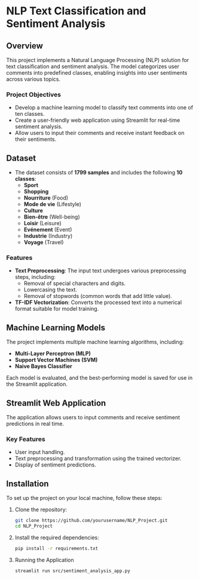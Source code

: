 # NLP Text Classification and Sentiment Analysis

## Overview
This project implements a Natural Language Processing (NLP) solution for text classification and sentiment analysis. The model categorizes user comments into predefined classes, enabling insights into user sentiments across various topics.

### Project Objectives
- Develop a machine learning model to classify text comments into one of ten classes.
- Create a user-friendly web application using Streamlit for real-time sentiment analysis.
- Allow users to input their comments and receive instant feedback on their sentiments.

## Dataset
- The dataset consists of **1799 samples** and includes the following **10 classes**:
  - **Sport**
  - **Shopping**
  - **Nourriture** (Food)
  - **Mode de vie** (Lifestyle)
  - **Culture**
  - **Bien-être** (Well-being)
  - **Loisir** (Leisure)
  - **Evénement** (Event)
  - **Industrie** (Industry)
  - **Voyage** (Travel)

### Features
- **Text Preprocessing**: The input text undergoes various preprocessing steps, including:
  - Removal of special characters and digits.
  - Lowercasing the text.
  - Removal of stopwords (common words that add little value).
- **TF-IDF Vectorization**: Converts the processed text into a numerical format suitable for model training.

## Machine Learning Models
The project implements multiple machine learning algorithms, including:
- **Multi-Layer Perceptron (MLP)**
- **Support Vector Machines (SVM)**
- **Naive Bayes Classifier**

Each model is evaluated, and the best-performing model is saved for use in the Streamlit application.

## Streamlit Web Application
The application allows users to input comments and receive sentiment predictions in real time.

### Key Features
- User input handling.
- Text preprocessing and transformation using the trained vectorizer.
- Display of sentiment predictions.

## Installation
To set up the project on your local machine, follow these steps:

1. Clone the repository:
   ```bash
   git clone https://github.com/yourusername/NLP_Project.git
   cd NLP_Project
2. Install the required dependencies:
   ```bash
   pip install -r requirements.txt
3. Running the Application
   ```bash
   streamlit run src/sentiment_analysis_app.py

